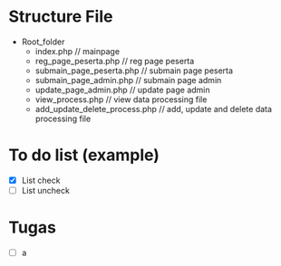 # Structure File
- Root_folder
  - index.php // mainpage
  - reg_page_peserta.php // reg page peserta
  - submain_page_peserta.php // submain page peserta
  - submain_page_admin.php // submain page admin
  - update_page_admin.php // update page admin
  - view_process.php // view data processing file
  - add_update_delete_process.php // add, update and delete data processing file
# To do list (example)
- [x] List check
- [ ] List uncheck
# Tugas
- [ ] a
